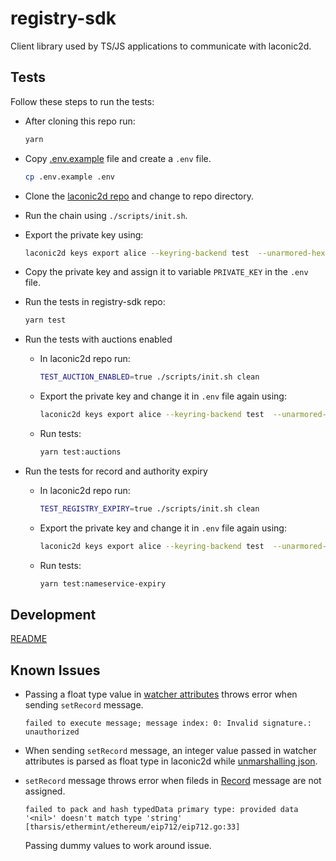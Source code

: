 # registry-sdk

Client library used by TS/JS applications to communicate with laconic2d.

## Tests

Follow these steps to run the tests:

- After cloning this repo run:

  ```bash
  yarn
  ```

- Copy [.env.example](./.env.example) file and create a `.env` file.

  ```bash
  cp .env.example .env
  ```

- Clone the [laconic2d repo](https://git.vdb.to/cerc-io/laconic2d) and change to repo directory.

- Run the chain using `./scripts/init.sh`.

- Export the private key using:

  ```bash
  laconic2d keys export alice --keyring-backend test  --unarmored-hex --unsafe
  ```

- Copy the private key and assign it to variable `PRIVATE_KEY` in the `.env` file.

- Run the tests in registry-sdk repo:

  ```bash
  yarn test
  ```

- Run the tests with auctions enabled

  - In laconic2d repo run:

    ```bash
    TEST_AUCTION_ENABLED=true ./scripts/init.sh clean
    ```

  - Export the private key and change it in `.env` file again using:

    ```bash
    laconic2d keys export alice --keyring-backend test  --unarmored-hex --unsafe
    ```

  - Run tests:

    ```bash
    yarn test:auctions
    ```

- Run the tests for record and authority expiry

  - In laconic2d repo run:

    ```bash
    TEST_REGISTRY_EXPIRY=true ./scripts/init.sh clean
    ```

  - Export the private key and change it in `.env` file again using:

    ```bash
    laconic2d keys export alice --keyring-backend test  --unarmored-hex --unsafe
    ```

  - Run tests:

    ```bash
    yarn test:nameservice-expiry
    ```

## Development

[README](./DEVELOPMENT.md)

## Known Issues

- Passing a float type value in [watcher attributes](./src/testing/data/watcher.yml) throws error when sending `setRecord` message.
  ```
  failed to execute message; message index: 0: Invalid signature.: unauthorized
  ```

- When sending `setRecord` message, an integer value passed in watcher attributes is parsed as float type in laconic2d while [unmarshalling json](https://pkg.go.dev/encoding/json#Unmarshal).

- `setRecord` message throws error when fileds in [Record](./src/types.ts) message are not assigned.
  ```
  failed to pack and hash typedData primary type: provided data '<nil>' doesn't match type 'string' [tharsis/ethermint/ethereum/eip712/eip712.go:33]
  ```
  Passing dummy values to work around issue.
